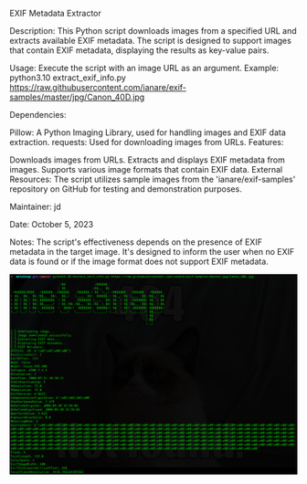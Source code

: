 EXIF Metadata Extractor

Description:
This Python script downloads images from a specified URL and extracts available EXIF metadata. The script is designed to support images that contain EXIF metadata, displaying the results as key-value pairs.

Usage:
Execute the script with an image URL as an argument.
Example: python3.10 extract_exif_info.py https://raw.githubusercontent.com/ianare/exif-samples/master/jpg/Canon_40D.jpg

Dependencies:

Pillow: A Python Imaging Library, used for handling images and EXIF data extraction.
requests: Used for downloading images from URLs.
Features:

Downloads images from URLs.
Extracts and displays EXIF metadata from images.
Supports various image formats that contain EXIF data.
External Resources:
The script utilizes sample images from the 'ianare/exif-samples' repository on GitHub for testing and demonstration purposes.

Maintainer:
jd

Date:
October 5, 2023

Notes:
The script's effectiveness depends on the presence of EXIF metadata in the target image. It's designed to inform the user when no EXIF data is found or if the image format does not support EXIF metadata.

![pic](https://raw.githubusercontent.com/jaroslavdusek1/metasnap/main/pic.png)
